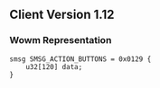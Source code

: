 ## Client Version 1.12

### Wowm Representation
```rust,ignore
smsg SMSG_ACTION_BUTTONS = 0x0129 {
    u32[120] data;    
}

```
